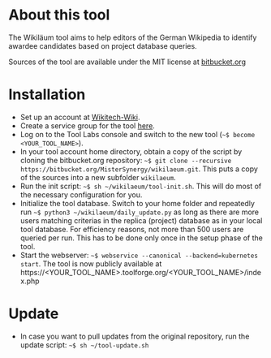 About this tool
===============
The Wikiläum tool aims to help editors of the German Wikipedia to identify awardee candidates based on project database queries.

Sources of the tool are available under the MIT license at [bitbucket.org](https://bitbucket.org/MisterSynergy/wikilaeum.git)

Installation
============
*   Set up an account at [Wikitech-Wiki](https://wikitech.wikimedia.org).
*   Create a service group for the tool [here](https://wikitech.wikimedia.org/w/index.php?title=Special:NovaServiceGroup&amp;action=addservicegroup&amp;projectname=tools).
*   Log on to the Tool Labs console and switch to the new tool (`~$ become <YOUR_TOOL_NAME>`).
*   In your tool account home directory, obtain a copy of the script by cloning the bitbucket.org repository: `~$ git clone --recursive https://bitbucket.org/MisterSynergy/wikilaeum.git`. This puts a copy of the sources into a new subfolder `wikilaeum`.
*   Run the init script: `~$ sh ~/wikilaeum/tool-init.sh`. This will do most of the necessary configuration for you.
*   Initialize the tool database. Switch to your home folder and repeatedly run `~$ python3 ~/wikilaeum/daily_update.py` as long as there are more users matching criterias in the replica (project) database as in your local tool database. For efficiency reasons, not more than 500 users are queried per run. This has to be done only once in the setup phase of the tool.
*   Start the webserver: `~$ webservice --canonical --backend=kubernetes start`. The tool is now publicly available at https://<YOUR_TOOL_NAME>.toolforge.org/<YOUR_TOOL_NAME>/index.php

Update
=======
*   In case you want to pull updates from the original repository, run the update script: `~$ sh ~/tool-update.sh`